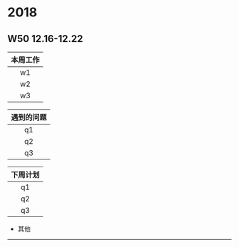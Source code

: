 ﻿# 2018
## W50 12.16-12.22
| 本周工作 | 
| :-: | 
| w1   |  论文工作
| w2   | 
| w3   |  

| 遇到的问题 | 
| :-: | 
| q1   |  
| q2   | 
| q3   |  

| 下周计划 | 
| :-: | 
| q1   |  
| q2   | 
| q3   |  

* 其他
-------------------------------------------------------------